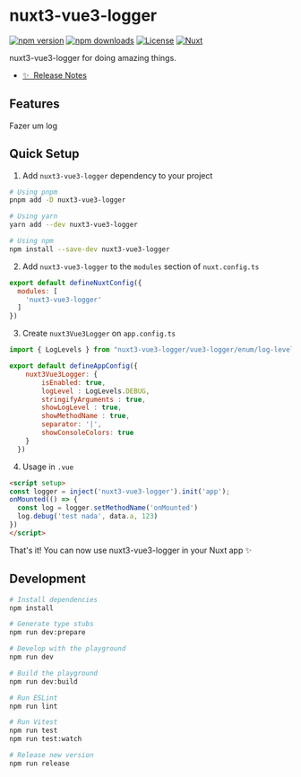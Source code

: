 # nuxt3-vue3-logger

[![npm version][npm-version-src]][npm-version-href]
[![npm downloads][npm-downloads-src]][npm-downloads-href]
[![License][license-src]][license-href]
[![Nuxt][nuxt-src]][nuxt-href]

nuxt3-vue3-logger for doing amazing things.

- [✨ &nbsp;Release Notes](/CHANGELOG.md)


## Features

Fazer um log

## Quick Setup

1. Add `nuxt3-vue3-logger` dependency to your project

```bash
# Using pnpm
pnpm add -D nuxt3-vue3-logger

# Using yarn
yarn add --dev nuxt3-vue3-logger

# Using npm
npm install --save-dev nuxt3-vue3-logger
```

2. Add `nuxt3-vue3-logger` to the `modules` section of `nuxt.config.ts`

```js
export default defineNuxtConfig({
  modules: [
    'nuxt3-vue3-logger'
  ]
})
```

3. Create `nuxt3Vue3Logger` on `app.config.ts`

```js
import { LogLevels } from "nuxt3-vue3-logger/vue3-logger/enum/log-levels";

export default defineAppConfig({
    nuxt3Vue3Logger: {
        isEnabled: true,
        logLevel : LogLevels.DEBUG,
        stringifyArguments : true,
        showLogLevel : true,
        showMethodName : true,
        separator: '|',
        showConsoleColors: true
    }
  })
```
4. Usage in `.vue`

```html
<script setup>
const logger = inject('nuxt3-vue3-logger').init('app');
onMounted(() => {
  const log = logger.setMethodName('onMounted')
  log.debug('test nada', data.a, 123)
})
</script>
```


That's it! You can now use nuxt3-vue3-logger in your Nuxt app ✨

## Development

```bash
# Install dependencies
npm install

# Generate type stubs
npm run dev:prepare

# Develop with the playground
npm run dev

# Build the playground
npm run dev:build

# Run ESLint
npm run lint

# Run Vitest
npm run test
npm run test:watch

# Release new version
npm run release
```

<!-- Badges -->
[npm-version-src]: https://img.shields.io/npm/v/@pauloferreira25/nuxt3-vue3-logger/latest.svg?style=flat&colorA=18181B&colorB=28CF8D
[npm-version-href]: https://npmjs.com/package/@pauloferreira25/nuxt3-vue3-logger

[npm-downloads-src]: https://img.shields.io/npm/dm/@pauloferreira25/nuxt3-vue3-logger.svg?style=flat&colorA=18181B&colorB=28CF8D
[npm-downloads-href]: https://npmjs.com/package/@pauloferreira25/nuxt3-vue3-logger

[license-src]: https://img.shields.io/npm/l/@pauloferreira25/nuxt3-vue3-logger.svg?style=flat&colorA=18181B&colorB=28CF8D
[license-href]: https://npmjs.com/package/@pauloferreira25/nuxt3-vue3-logger

[nuxt-src]: https://img.shields.io/badge/Nuxt-18181B?logo=nuxt.js
[nuxt-href]: https://nuxt.com
